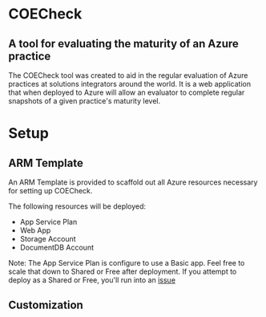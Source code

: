 # COECheck 

## A tool for evaluating the maturity of an Azure practice

The COECheck tool was created to aid in the regular evaluation of Azure practices at solutions integrators around the world. It is a web application that when deployed to Azure will allow an evaluator to complete regular snapshots of a given practice's maturity level.

# Setup

## ARM Template
An ARM Template is provided to scaffold out all Azure resources necessary for setting up COECheck. 

The following resources will be deployed:
* App Service Plan
* Web App
* Storage Account
* DocumentDB Account

Note: The App Service Plan is configure to use a Basic app. Feel free to scale that down to Shared or Free after deployment.  If you attempt to deploy as a Shared or Free, you'll run into an [issue](https://github.com/Azure/azure-sdk-for-node/issues/1740)

## Customization 